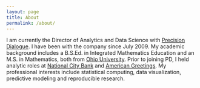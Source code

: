 ```yaml
---
layout: page
title: About
permalink: /about/
---
```


I am currently the Director of Analytics and Data Science with [Precision Dialogue](http://www.precisiondialogue.com). I have been with the company since July 2009. My academic background includes a B.S.Ed. in Integrated Mathematics Education and an M.S. in Mathematics, both from [Ohio University](http://www.ohiou.edu). Prior to joining PD, I held analytic roles at [National City Bank](https://en.wikipedia.org/wiki/National_City_Corp) and [American Greetings](http://www.americangreetings.com). My professional interests include statistical computing, data visualization, predictive modeling and reproducible research.
